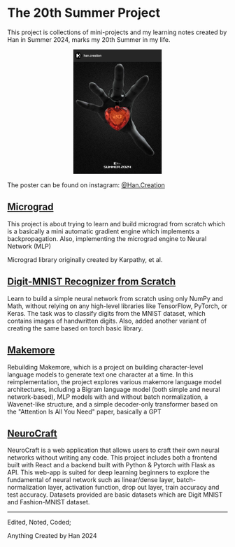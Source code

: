 # The 20th Summer Project

This project is collections of mini-projects and my learning notes created by Han in Summer 2024, marks my 20th Summer in my life.

<div style="text-align: center;">
    <img src="20thSummerPoster.jpg" alt="2024Poster" width="40%" height="40%">
</div>


The poster can be found on instagram: [@Han.Creation](https://www.instagram.com/han.creation/)

## [Micrograd](https://github.com/HanCreation/micrograd)
This project is about trying to learn and build micrograd from scratch which is a basically a mini automatic gradient engine which implements a backpropagation. Also, implementing the micrograd engine to Neural Network (MLP)

Micrograd library originally created by Karpathy, et al.

## [Digit-MNIST Recognizer from Scratch](https://github.com/HanCreation/ScratchNN_DigitMNIST)
Learn to build a simple neural network from scratch using only NumPy and Math, without relying on any high-level libraries like TensorFlow, PyTorch, or Keras. The task was to classify digits from the MNIST dataset, which contains images of handwritten digits. Also, added another variant of creating the same based on torch basic library.

## [Makemore](https://github.com/HanCreation/makemore)
Rebuilding Makemore, which is a project on building character-level language models to generate text one character at a time. In this reimplementation, the project explores various makemore language model architectures, including a Bigram language model (both simple and neural network-based), MLP models with and without batch normalization, a Wavenet-like structure, and a simple decoder-only transformer based on the "Attention Is All You Need" paper, basically a GPT

## [NeuroCraft](https://github.com/HanCreation/NeuroCraft)
NeuroCraft is a web application that allows users to craft their own neural networks without writing any code. This project includes both a frontend built with React and a backend built with Python & Pytorch with Flask as API. This web-app is suited for deep learning beginners to explore the fundamental of neural network such as linear/dense layer, batch-normalization layer, activation function, drop out layer, train accuracy and test accuracy. Datasets provided are basic datasets which are Digit MNIST and Fashion-MNIST dataset.

---
Edited, Noted, Coded; 

Anything Created by Han 2024

